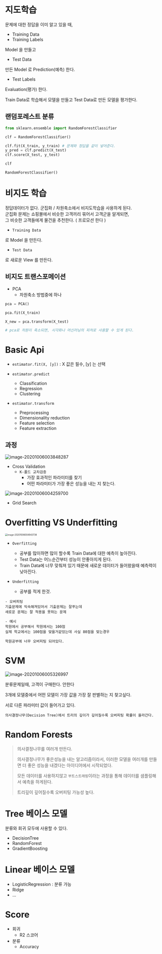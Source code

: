 # 지도학습
문제에 대한 정답을 이미 알고 있을 때,
- Training Data
- Training Labels

Model 을 만들고

- Test Data

만든 Model 로 Prediction(예측) 한다.

- Test Labels

Evaluation(평가) 한다.

Train Data로 학습해서 모델을 만들고 Test Data로 만든 모델을 평가한다.



## 랜덤포레스트 분류


```python
from sklearn.ensemble import RandomForestClassifier

clf = RandomForestClassifier()

clf.fit(X_train, y_train) # 문제와 정답을 같이 넣어준다.
y_pred = clf.predict(X_test)
clf.score(X_test, y_test)
```


```python
clf
```


    RandomForestClassifier()



# 비지도 학습
정답데이터가 없다. 군집화 / 차원축소에서 비지도학습을 사용하게 된다.<br>
군집화 문제는 쇼핑몰에서 비슷한 고객끼리 묶어서 고객군을 알게되면,<br>
그 비슷한 고객들에게 물건을 추천한다. ( 프로모션 한다 )

- `Training Data`

로 Model 을 만든다.

- `Test Data`

로 새로운 View 를 만든다.

## 비지도 트랜스포메이션

- PCA
    - 차원축소 방법중에 하나


```python
pca = PCA()

pca.fit(X_train)

X_new = pca.transform(X_test)

# pca로 차원이 축소되면, 시각화나 머신러닝의 피처로 사용할 수 있게 된다.
```

# Basic Api

- `estimator.fit(X, [y])` : X 값은 필수, [y] 는 선택

- `estimator.predict`
    - Classification
    - Regression
    - Clustering
    
- `estimator.transform`
    - Preprocessing
    - Dimensionality reduction
    - Feature selection
    - Feature extraction



## 과정

![image-20201006003848287](images/image-20201006003848287.png)





- Cross Validation
  - `K-폴드 교차검증`
    - 가장 효과적인 파라미터를 찾기
    - 어떤 파라미터가 가장 좋은 성능을 내는 지 찾는다.

![image-20201006004259700](images/image-20201006004259700.png)



- Grid Search





# Overfitting VS Underfitting

<img src="images/image-20201006004943738.png" alt="image-20201006004943738" style="zoom: 50%;" />



- `Overfitting`
  - 공부를 많이하면 많이 할수록 Train Data에 대한 예측이 높아진다.
  - Test Data는 어느순간부터 성능이 안좋아지게 된다.
  - Train Data에 너무 맞춰져 있기 때문에 새로운 데이터가 들어왔을때 예측력이 낮아진다.



- `Underfitting`
  - 공부를 적게 한것.

```
- 오버피팅
기출문제에 익숙해져있어서 기출문제는 잘푸는데
새로운 문제는 잘 적용을 못하는 문제

- 예시
학원에서 공부해서 학원에서는 100점
실제 학교에서는 100점을 맞을거같았는데 사실 80점을 맞는경우

학원공부에 너무 오버피팅 되어있다.
```



# SVM

![image-20201006005326997](images/image-20201006005326997.png)



분류문제일때, 고객이 구매한다. 안한다 



3개에 모델중에서 어떤 모델이 가장 값을 가장 잘 판별하는 지 찾고싶다. 

서로 다른 파라미터 값이 들어가고 있다.



```
의사결정나무(Decision Tree)에서 트리의 깊이가 깊어질수록 오버피팅 확률이 올라간다.
```



# Random Forests

> 의사결정나무를 여러개 만든다.
>
> 의사결정나무가 좋은성능을 내는 알고리즘이라서, 이러한 모델을 여러개를 만들면 더 좋은 성능을 내겠다는 아이디어에서 시작되었다.
>
> 모든 데이터를 사용하지않고 `부트스트래핑`이라는 과정을 통해 데이터를 샘플링해서 예측을 하게된다.
>
> 트리깊이 깊어질수록 오버피팅 가능성 높다.



# Tree 베이스 모델

분류와 회귀 모두에 사용할 수 있다.

- DecisionTree
- RandomForest
- GradientBoosting

# Linear 베이스 모델

- LogisticRegression : 분류 가능
- Ridge
- ...

# Score

- 회귀
  - R2 스코어
- 분류
  - Accuracy